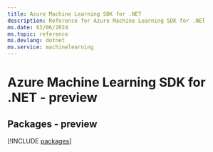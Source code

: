 ```yaml
---
title: Azure Machine Learning SDK for .NET
description: Reference for Azure Machine Learning SDK for .NET
ms.date: 03/06/2024
ms.topic: reference
ms.devlang: dotnet
ms.service: machinelearning
---
```

# Azure Machine Learning SDK for .NET - preview
## Packages - preview
[!INCLUDE [packages](machine-learning-index.md)]